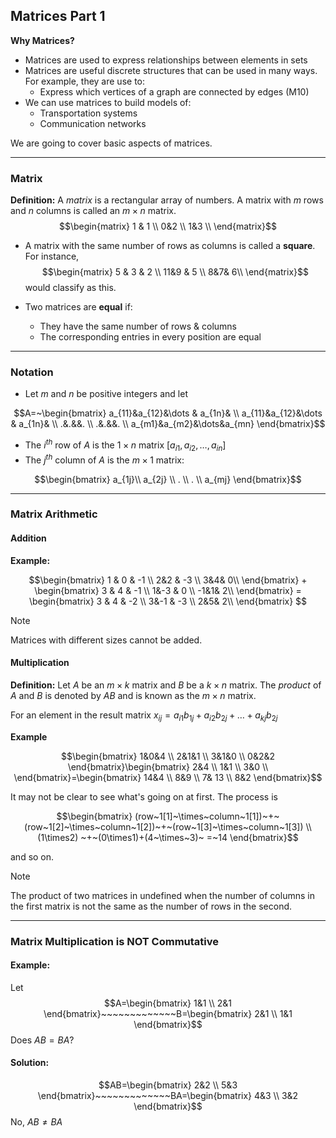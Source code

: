 ## Matrices Part 1

**Why Matrices?**
- Matrices are used to express relationships between elements in sets
- Matrices are useful discrete structures that can be used in many ways. For example, they are use to:
	- Express which vertices of a graph are connected by edges (M10)
- We can use matrices to build models of:
	- Transportation systems
	- Communication networks

We are going to cover basic aspects of matrices.

- - -

### Matrix

**Definition:** A *matrix* is a rectangular array of numbers. A matrix with $m$ rows and $n$ columns is called an $m \times n$ matrix.
$$\begin{matrix}
1 & 1 \\
0&2 \\
1&3 \\
\end{matrix}$$
- A matrix with the same number of rows as columns is called a **square**. For instance,
$$\begin{matrix}
5 & 3 & 2 \\
11&9 & 5 \\
8&7& 6\\
\end{matrix}$$
would classify as this.

- Two matrices are **equal** if:
	- They have the same number of rows & columns
	- The corresponding entries in every position are equal

- - -

### Notation

- Let $m$ and $n$ be positive integers and let

$$A=~\begin{bmatrix}
a_{11}&a_{12}&\dots & a_{1n}& \\
a_{11}&a_{12}&\dots & a_{1n}& \\
.&.&&. \\
.&.&&. \\
a_{m1}&a_{m2}&\dots&a_{mn}
\end{bmatrix}$$

- The $i^{th}$ row of $A$ is the $1 \times n$ matrix $[a_{i1},a_{i2},\dots,a_{in}]$
- The $j^{th}$ column of $A$ is the $m\times 1$ matrix: 

$$\begin{bmatrix}
a_{1j}\\
a_{2j} \\
. \\
. \\
a_{mj}
\end{bmatrix}$$
- - -
### Matrix Arithmetic 

#### Addition

**Example:**

$$\begin{bmatrix}
1 & 0 & -1 \\
2&2 & -3 \\
3&4& 0\\
\end{bmatrix} + \begin{bmatrix}
3 & 4 & -1 \\
1&-3 & 0 \\
-1&1& 2\\
\end{bmatrix} = \begin{bmatrix}
3 & 4 & -2 \\
3&-1 & -3 \\
2&5& 2\\
\end{bmatrix} $$

> [!Note]
> Matrices with different sizes cannot be added.

#### Multiplication

**Definition:** Let $A$ be an $m \times k$ matrix and $B$ be a $k \times n$ matrix. The *product* of $A$ and $B$ is denoted by $AB$ and is known as the $m \times n$ matrix.

For an element in the result matrix $x_{ij}=a_{i{1}}b_{1j}+a_{i2}b_{2j}+\dots+a_{kj}b_{2j}$

**Example**

$$\begin{bmatrix}
1&0&4 \\
2&1&1 \\
3&1&0 \\
0&2&2
\end{bmatrix}\begin{bmatrix}
2&4 \\
1&1 \\
3&0 \\
\end{bmatrix}=\begin{bmatrix}
14&4 \\
8&9 \\
7& 13 \\
8&2
\end{bmatrix}$$

It may not be clear to see what's going on at first. The process is

$$\begin{bmatrix}
(row~1[1]~\times~column~1[1])~+~(row~1[2]~\times~column~1[2])~+~(row~1[3]~\times~column~1[3]) \\
(1\times2) ~+~(0\times1)+(4~\times~3)~ =~14
\end{bmatrix}$$

and so on.

> [!Note]
> The product of two matrices in undefined when the number of columns in the first matrix is not the same as the number of rows in the second.

- - -
### Matrix Multiplication is NOT Commutative

#### Example: 

Let
$$A=\begin{bmatrix}
1&1 \\
2&1
\end{bmatrix}~~~~~~~~~~~~~B=\begin{bmatrix}
2&1 \\
1&1
\end{bmatrix}$$
Does $AB=BA$?

#### Solution:

$$AB=\begin{bmatrix}
2&2 \\
5&3
\end{bmatrix}~~~~~~~~~~~~~BA=\begin{bmatrix}
4&3 \\
3&2
\end{bmatrix}$$
No, $AB\neq BA$






